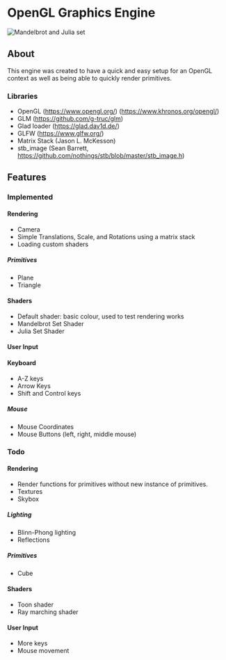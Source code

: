 # OpenGL Graphics Engine
![Mandelbrot and Julia set](https://i.imgur.com/9mzZoWT.png)
## About
This engine was created to have a quick and easy setup for an OpenGL context as well as being able to quickly render primitives.
### Libraries
- OpenGL (https://www.opengl.org/) (https://www.khronos.org/opengl/)
- GLM (https://github.com/g-truc/glm)
- Glad loader (https://glad.dav1d.de/)
- GLFW (https://www.glfw.org/)
- Matrix Stack (Jason L. McKesson)
- stb_image (Sean Barrett, https://github.com/nothings/stb/blob/master/stb_image.h)
## Features
### Implemented
#### Rendering
- Camera
- Simple Translations, Scale, and Rotations using a matrix stack
- Loading custom shaders
##### Primitives
- Plane
- Triangle
#### Shaders
- Default shader: basic colour, used to test rendering works
- Mandelbrot Set Shader
- Julia Set Shader
#### User Input
#### Keyboard
- A-Z keys
- Arrow Keys
- Shift and Control keys
##### Mouse
- Mouse Coordinates
- Mouse Buttons (left, right, middle mouse)

### Todo
#### Rendering
- Render functions for primitives without new instance of primitives.
- Textures
- Skybox
##### Lighting
- Blinn-Phong lighting
- Reflections
##### Primitives
- Cube
#### Shaders
- Toon shader
- Ray marching shader
#### User Input
- More keys
- Mouse movement
